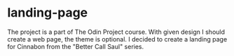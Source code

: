 # landing-page
The project is a part of The Odin Project course. With given design I should create a web page, the theme is optional. I decided to create a landing page for Cinnabon from the "Better Call Saul" series.
